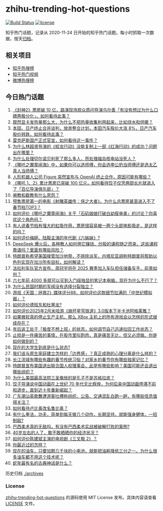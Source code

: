 # zhihu-trending-hot-questions

[![Build Status](https://github.com/justjavac/zhihu-trending-hot-questions/workflows/ci/badge.svg?branch=master)](https://github.com/justjavac/zhihu-trending-hot-questions/actions)
[![license](https://img.shields.io/github/license/justjavac/zhihu-trending-hot-questions)](https://github.com/justjavac/zhihu-trending-hot-questions/blob/master/LICENSE)

知乎热门话题，记录从 2020-11-24
日开始的知乎热门话题。每小时抓取一次数据，按天[归档](./archives)。

## 相关项目

- [知乎热搜榜](https://github.com/justjavac/zhihu-trending-top-search)
- [知乎热门视频](https://github.com/justjavac/zhihu-trending-hot-video)
- [微博热搜榜](https://github.com/justjavac/weibo-trending-hot-search)

## 今日热门话题

<!-- BEGIN -->
<!-- 最后更新时间 Thu Feb 06 2025 03:04:53 GMT+0800 (China Standard Time) -->

1. [《封神2》票房破 10 亿，路演现场观众质问导演乌尔善「有没有想过为什么口碑两极分化」，如何看待此事？](https://www.zhihu.com/question/11311362722)
1. [既然显卡发热量那么大，为什么不把热量收集利用起来，比如烧水和供暖？](https://www.zhihu.com/question/10970034504)
1. [本田、日产终止合并谈判，放弃整合计划，本田汽车股价大涨 8%，日产汽车股价转跌，如何看待此事？](https://www.zhihu.com/question/11331942636)
1. [雷克萨斯国产正式官宣，如何看待这一事件？](https://www.zhihu.com/question/11334284647)
1. [为什么林超贤导演的《蛟龙行动》没能复制上一部《红海行动》的成功？问题出在哪里？](https://www.zhihu.com/question/11254159614)
1. [为什么处理切尔诺贝利死了那么多人，而处理福岛核电站没死人？](https://www.zhihu.com/question/10995630629)
1. [《哪吒之魔童闹海》中，如果你可以选师傅，你会选申公豹当师傅还是选太乙真人当师傅？](https://www.zhihu.com/question/11231946714)
1. [人形机器人公司 Figure 突然宣布与 OpenAI 终止合作，原因可能有哪些？](https://www.zhihu.com/question/11315228202)
1. [《哪吒 1、2》累计票房已突破 100 亿元，如何看待饺子仅凭两部长片就进入了「百亿导演俱乐部」？](https://www.zhihu.com/question/11287486293)
1. [阐教和截教有什么恩怨？](https://www.zhihu.com/question/11190961316)
1. [预售票房第一的电影《射雕英雄传：侠之大者》，为什么总票房甚至进入不了春节档TOP3？](https://www.zhihu.com/question/11201664211)
1. [如何评价《哪吒之魔童闹海》关于「石矶娘娘打破白幼瘦审美」的讨论？你喜欢这个角色吗？](https://www.zhihu.com/question/11205730758)
1. [有人说春节档有强大的虹吸作用，票房很容易被一两个头部电影吸走，是这样的吗？](https://www.zhihu.com/question/10985455855)
1. [如何评价梅婷、陆毅主演的年代剧《六姊妹》?](https://www.zhihu.com/question/10921803986)
1. [DeepSeek 爆火后，各种教人如何用它赚钱、炒股的课程随之而来，这些课程靠谱吗？里面有哪些风险？](https://www.zhihu.com/question/11344933936)
1. [特朗普称希望美国接管加沙地带，不排除派军，内塔尼亚胡称特朗普将帮助以色列实现在加沙所有目标，如何解读？](https://www.zhihu.com/question/11311355709)
1. [法拉利车队官方宣布，周冠宇将在 2025 赛季加入车队担任储备车手，前景如何？](https://www.zhihu.com/question/11357640964)
1. [六七年前 4000 多就可以买到入门级独显的笔记本电脑，现在为什么不行了？](https://www.zhihu.com/question/9248983371)
1. [为什么民国时期的军阀没有选择分裂独立？](https://www.zhihu.com/question/4178531185)
1. [游戏《天国：拯救2》媒体评分88，如何评价这款细节拉满的「中世纪模拟器」？](https://www.zhihu.com/question/11234857228)
1. [如何评价德班东和杜塞龙?](https://www.zhihu.com/question/11108972742)
1. [如何评价2025年2月米哈游《崩坏星穹铁道》3.0版本下半卡池阿格莱雅？](https://www.zhihu.com/question/11260854470)
1. [如果微软真的停止生产主机，那么 XBox 主机上的所有游戏会以怎样的形式继续存在？](https://www.zhihu.com/question/11253749431)
1. [年后返工处于「极度不想上班」的状态，如何调节自己迅速拉回工作状态？](https://www.zhihu.com/question/11318341265)
1. [止损是一件痛苦的事情，在股市里叫割肉，真是痛苦无比，但又必须做。你是如何做到的？](https://www.zhihu.com/question/6336944521)
1. [现在的大学生到底是什么状态?](https://www.zhihu.com/question/444707395)
1. [我们该与原生家庭建立怎样的「边界感」？真正成熟的心理分离是什么样的？](https://www.zhihu.com/question/10759728933)
1. [长江流域有哪些有趣的春节传统习俗？对家乡的春节你有哪些独家记忆？](https://www.zhihu.com/question/10521394852)
1. [特朗普宣布美国退出联合国人权理事会，此举有哪些影响？美国可能还会退出哪些组织？](https://www.zhihu.com/question/11313686691)
1. [为什么美国最高法院三圣像放的是孔子不是苏格拉底？](https://www.zhihu.com/question/9859603211)
1. [饺子导演说中国动画在上世纪 70 年代无比辉煌，为何后来中国动画停滞不前和退步，直到近十年重新崛起？](https://www.zhihu.com/question/11201086852)
1. [广东潮汕英歌舞遭游客吐槽称组织、公告、交通混乱白跑一趟，有哪些信息值得关注？](https://www.zhihu.com/question/11243311133)
1. [如何看待卢比奥改名鲁比奥？](https://www.zhihu.com/question/10495491905)
1. [有什么拳法，功夫，简单到每天做几个动作，长期坚持，就能强身健体，一招制敌?](https://www.zhihu.com/question/10826448627)
1. [巴西柔术真的无敌吗，有没有巴西柔术实战被破解打败的案例?](https://www.zhihu.com/question/9586826151)
1. [40岁左右的人了，敢不敢晒晒你的经济状况？](https://www.zhihu.com/question/651309090)
1. [如何评价陈建斌主演的电视剧《三叉戟 2》？](https://www.zhihu.com/question/10384662640)
1. [你最近过的怎样？](https://www.zhihu.com/question/664771606)
1. [现在的油车，只要加颗几千块的小电池，就能把油耗降低三分之一。为什么很多油车都不用这个技术呢？](https://www.zhihu.com/question/652140838)
1. [蛇年最有名的古典神话是什么？](https://www.zhihu.com/question/10784937731)

<!-- END -->

历史归档 [./archives](./archives)

### License

[zhihu-trending-hot-questions](https://github.com/justjavac/zhihu-trending-hot-questions)
的源码使用 MIT License 发布。具体内容请查看 [LICENSE](./LICENSE) 文件。
